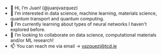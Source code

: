 - 👋 Hi, I’m Juan! (@juanjvazquez)
- 👀 I’m interested in data science, machine learning, materials science, quantum transport and quantum computing.
- 🌱 I’m currently learning about types of neural networks I haven't explored before.
- 💞️ I’m looking to collaborate on data science, computational materials and/or ML research!
- 📫 You can reach me via email -> vazquezj@tcd.ie


